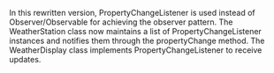 

In this rewritten version, PropertyChangeListener is used instead of Observer/Observable for achieving the observer pattern. The WeatherStation class now maintains a list of PropertyChangeListener instances and notifies them through the propertyChange method. The WeatherDisplay class implements PropertyChangeListener to receive updates.


